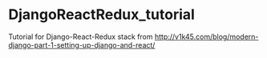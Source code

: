 # DjangoReactRedux_tutorial
Tutorial for Django-React-Redux stack from http://v1k45.com/blog/modern-django-part-1-setting-up-django-and-react/
